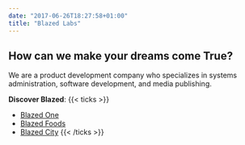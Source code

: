 ```yaml
---
date: "2017-06-26T18:27:58+01:00"
title: "Blazed Labs"
---
```


## How can we make your dreams come True?

We are a product development company who specializes in systems administration, software development, and media publishing.

**Discover Blazed**:
{{< ticks >}}
* [Blazed One](https://blz.one/)
* [Blazed Foods](https://blazedfoods.com/)
* [Blazed City](https://blazed.city/)
{{< /ticks >}}

